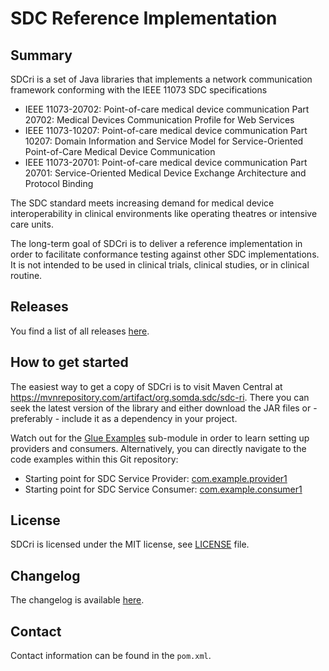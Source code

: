 # SDC Reference Implementation

## Summary

SDCri is a set of Java libraries that implements a network communication framework conforming with the IEEE 11073 SDC specifications

- IEEE 11073-20702: Point-of-care medical device communication Part 20702: Medical Devices Communication Profile for Web Services
- IEEE 11073-10207: Point-of-care medical device communication Part 10207: Domain Information and Service Model for Service-Oriented Point-of-Care Medical Device Communication
- IEEE 11073-20701: Point-of-care medical device communication Part 20701: Service-Oriented Medical Device Exchange Architecture and Protocol Binding

The SDC standard meets increasing demand for medical device interoperability in clinical environments like operating theatres or intensive care units.

The long-term goal of SDCri is to deliver a reference implementation in order to facilitate conformance testing against other SDC implementations.
It is not intended to be used in clinical trials, clinical studies, or in clinical routine.

## Releases

You find a list of all releases [here](https://gitlab.com/sdc-suite/sdc-ri/-/releases).

## How to get started

The easiest way to get a copy of SDCri is to visit Maven Central at https://mvnrepository.com/artifact/org.somda.sdc/sdc-ri.
There you can seek the latest version of the library and either download the JAR files or - preferably - include it as a dependency in your project.

Watch out for the [Glue Examples](https://mvnrepository.com/artifact/org.somda.sdc/glue-examples) sub-module in order to learn setting up providers and consumers.
Alternatively, you can directly navigate to the code examples within this Git repository:

- Starting point for SDC Service Provider: [com.example.provider1](glue-examples%2Fsrc%2Fmain%2Fjava%2Fcom%2Fexample%2Fprovider1)
- Starting point for SDC Service Consumer: [com.example.consumer1](glue-examples%2Fsrc%2Fmain%2Fjava%2Fcom%2Fexample%2Fconsumer1)

## License

SDCri is licensed under the MIT license, see [LICENSE](LICENSE) file.

## Changelog

The changelog is available [here](CHANGELOG.md).

## Contact

Contact information can be found in the `pom.xml`.